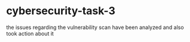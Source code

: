 # cybersecurity-task-3
the issues regarding the vulnerability scan have been analyzed and also took action about it 
